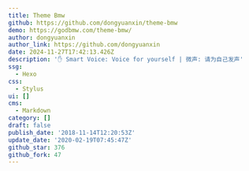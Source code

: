 ```yaml
---
title: Theme Bmw
github: https://github.com/dongyuanxin/theme-bmw
demo: https://godbmw.com/theme-bmw/
author: dongyuanxin
author_link: https://github.com/dongyuanxin
date: 2024-11-27T17:42:13.426Z
description: '✋ Smart Voice: Voice for yourself | 微声: 请为自己发声'
ssg:
  - Hexo
css:
  - Stylus
ui: []
cms:
  - Markdown
category: []
draft: false
publish_date: '2018-11-14T12:20:53Z'
update_date: '2020-02-19T07:45:47Z'
github_star: 376
github_fork: 47
---
```

